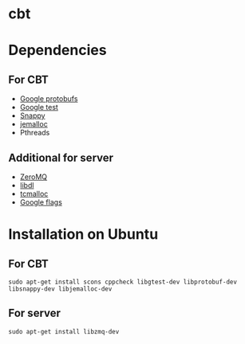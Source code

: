 cbt
===

# Dependencies #
## For CBT ##
* [Google protobufs](http://code.google.com/p/protobuf/)
* [Google test](http://code.google.com/p/googletest/)
* [Snappy](http://code.google.com/p/snappy/)
* [jemalloc](http://www.canonware.com/jemalloc/)
* Pthreads

## Additional for server ##
* [ZeroMQ](http://www.zeromq.org/intro:get-the-software)
* [libdl](http://www.s-gms.ms.edus.si/cgi-bin/man-cgi?libdl+3LIB)
* [tcmalloc](http://code.google.com/p/gperftools/)
* [Google flags](http://code.google.com/p/gflags/)

# Installation on Ubuntu #
## For CBT ##
	sudo apt-get install scons cppcheck libgtest-dev libprotobuf-dev libsnappy-dev libjemalloc-dev
## For server ##
    sudo apt-get install libzmq-dev
